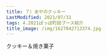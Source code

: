 ```yaml
---
title: ７）あやのクッキー
LastModified: 2021/07/31
tags: 4.2021ぽっぽ町田ブース紹介
title_image: /img/1627042713374.jpg
---
```

クッキー＆焼き菓子